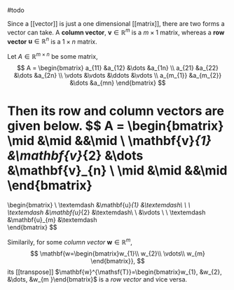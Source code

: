 #todo

Since a [[vector]] is just a one dimensional [[matrix]], there are two forms a vector can take. A **column vector**, $\mathbf{v} \in \mathbb R^m$ is a $m\times 1$ matrix, whereas a **row vector** $\mathbf{u} \in \mathbb R^n$ is a $1\times n$ matrix.

Let $A\in\mathbb R^{m\times n}$ be some matrix,
$$
A =
\begin{bmatrix}
a_{11} &a_{12} &\dots &a_{1n} \\
a_{21} &a_{22} &\dots &a_{2n} \\
\vdots &\vdots &\ddots &\vdots \\
a_{m_{1}} &a_{m_{2}} &\dots &a_{mn}
\end{bmatrix}
$$

Then its row and column vectors are given below.
$$
A =
\begin{bmatrix}
\mid &\mid &&\mid \\
\mathbf{v}_{1} &\mathbf{v}_{2} &\dots &\mathbf{v}_{n} \\
\mid &\mid &&\mid
\end{bmatrix}
=
\begin{bmatrix}
\ \textemdash &\mathbf{u}_{1} &\textemdash\ \\
\ \textemdash &\mathbf{u}_{2} &\textemdash\ \\
&\vdots \\
\ \textemdash &\mathbf{u}_{m} &\textemdash\
\end{bmatrix}
$$


Similarily, for some *column vector* $\mathbf{w}\in \mathbb R^m$,
$$
\mathbf{w=\begin{bmatrix}w_{1}\\ w_{2}\\ \vdots\\ w_{m} \end{bmatrix}},
$$
its [[transpose]] $\mathbf{w}^{\mathsf{T}}=\begin{bmatrix}w_{1}, &w_{2}, &\dots, &w_{m }\end{bmatrix}$ is a *row vector* and vice versa.
